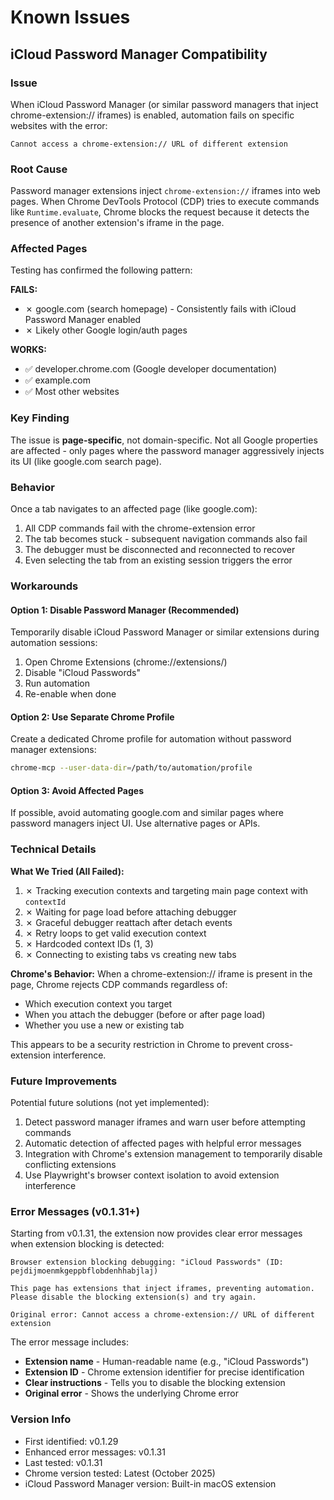 # Known Issues

## iCloud Password Manager Compatibility

### Issue
When iCloud Password Manager (or similar password managers that inject chrome-extension:// iframes) is enabled, automation fails on specific websites with the error:

```
Cannot access a chrome-extension:// URL of different extension
```

### Root Cause
Password manager extensions inject `chrome-extension://` iframes into web pages. When Chrome DevTools Protocol (CDP) tries to execute commands like `Runtime.evaluate`, Chrome blocks the request because it detects the presence of another extension's iframe in the page.

### Affected Pages
Testing has confirmed the following pattern:

**FAILS:**
- ✗ google.com (search homepage) - Consistently fails with iCloud Password Manager enabled
- ✗ Likely other Google login/auth pages

**WORKS:**
- ✅ developer.chrome.com (Google developer documentation)
- ✅ example.com
- ✅ Most other websites

### Key Finding
The issue is **page-specific**, not domain-specific. Not all Google properties are affected - only pages where the password manager aggressively injects its UI (like google.com search page).

### Behavior
Once a tab navigates to an affected page (like google.com):
1. All CDP commands fail with the chrome-extension error
2. The tab becomes stuck - subsequent navigation commands also fail
3. The debugger must be disconnected and reconnected to recover
4. Even selecting the tab from an existing session triggers the error

### Workarounds

#### Option 1: Disable Password Manager (Recommended)
Temporarily disable iCloud Password Manager or similar extensions during automation sessions:
1. Open Chrome Extensions (chrome://extensions/)
2. Disable "iCloud Passwords"
3. Run automation
4. Re-enable when done

#### Option 2: Use Separate Chrome Profile
Create a dedicated Chrome profile for automation without password manager extensions:
```bash
chrome-mcp --user-data-dir=/path/to/automation/profile
```

#### Option 3: Avoid Affected Pages
If possible, avoid automating google.com and similar pages where password managers inject UI. Use alternative pages or APIs.

### Technical Details

**What We Tried (All Failed):**
1. ✗ Tracking execution contexts and targeting main page context with `contextId`
2. ✗ Waiting for page load before attaching debugger
3. ✗ Graceful debugger reattach after detach events
4. ✗ Retry loops to get valid execution context
5. ✗ Hardcoded context IDs (1, 3)
6. ✗ Connecting to existing tabs vs creating new tabs

**Chrome's Behavior:**
When a chrome-extension:// iframe is present in the page, Chrome rejects CDP commands regardless of:
- Which execution context you target
- When you attach the debugger (before or after page load)
- Whether you use a new or existing tab

This appears to be a security restriction in Chrome to prevent cross-extension interference.

### Future Improvements

Potential future solutions (not yet implemented):
1. Detect password manager iframes and warn user before attempting commands
2. Automatic detection of affected pages with helpful error messages
3. Integration with Chrome's extension management to temporarily disable conflicting extensions
4. Use Playwright's browser context isolation to avoid extension interference

### Error Messages (v0.1.31+)

Starting from v0.1.31, the extension now provides clear error messages when extension blocking is detected:

```
Browser extension blocking debugging: "iCloud Passwords" (ID: pejdijmoenmkgeppbflobdenhhabjlaj)

This page has extensions that inject iframes, preventing automation.
Please disable the blocking extension(s) and try again.

Original error: Cannot access a chrome-extension:// URL of different extension
```

The error message includes:
- **Extension name** - Human-readable name (e.g., "iCloud Passwords")
- **Extension ID** - Chrome extension identifier for precise identification
- **Clear instructions** - Tells you to disable the blocking extension
- **Original error** - Shows the underlying Chrome error

### Version Info
- First identified: v0.1.29
- Enhanced error messages: v0.1.31
- Last tested: v0.1.31
- Chrome version tested: Latest (October 2025)
- iCloud Password Manager version: Built-in macOS extension
